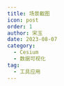 ```yaml
---
title: 场景截图
icon: post
order: 1
author: 宋玉
date: 2023-08-07
category:
  - Cesium
  - 数据可视化
tag:
  - 工具应用
---
```

